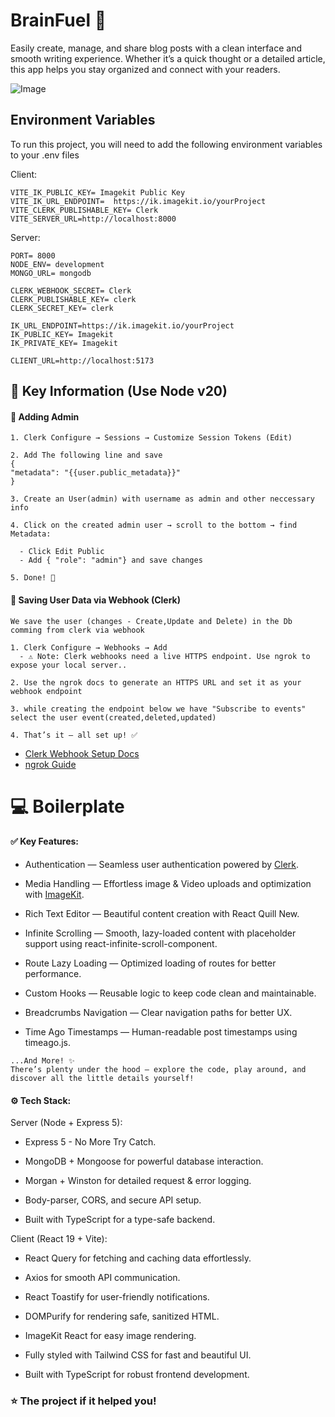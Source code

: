 
# BrainFuel 📝

Easily create, manage, and share blog posts with a clean interface and smooth writing experience. Whether it’s a quick thought or a detailed article, this app helps you stay organized and connect with your readers.

![Image](https://github.com/user-attachments/assets/36665f33-ac77-4a79-9b80-e668954b0e10)


## Environment Variables

To run this project, you will need to add the following environment variables to your .env files

Client:
```
VITE_IK_PUBLIC_KEY= Imagekit Public Key
VITE_IK_URL_ENDPOINT=  https://ik.imagekit.io/yourProject
VITE_CLERK_PUBLISHABLE_KEY= Clerk 
VITE_SERVER_URL=http://localhost:8000

```
Server:
```
PORT= 8000
NODE_ENV= development
MONGO_URL= mongodb

CLERK_WEBHOOK_SECRET= Clerk
CLERK_PUBLISHABLE_KEY= clerk
CLERK_SECRET_KEY= clerk

IK_URL_ENDPOINT=https://ik.imagekit.io/yourProject
IK_PUBLIC_KEY= Imagekit
IK_PRIVATE_KEY= Imagekit

CLIENT_URL=http://localhost:5173
```
## 🔑 Key Information (Use Node v20)

#### 👑 Adding Admin
    1. Clerk Configure → Sessions → Customize Session Tokens (Edit)

    2. Add The following line and save
    {
	"metadata": "{{user.public_metadata}}"
    }

    3. Create an User(admin) with username as admin and other neccessary info

    4. Click on the created admin user → scroll to the bottom → find Metadata:

      - Click Edit Public
      - Add { "role": "admin"} and save changes

    5. Done! 🎉


#### 🔗 Saving User Data via Webhook (Clerk)

    We save the user (changes - Create,Update and Delete) in the Db comming from clerk via webhook

    1. Clerk Configure → Webhooks → Add
      - ⚠️ Note: Clerk webhooks need a live HTTPS endpoint. Use ngrok to expose your local server..

    2. Use the ngrok docs to generate an HTTPS URL and set it as your webhook endpoint

    3. while creating the endpoint below we have "Subscribe to events" select the user event(created,deleted,updated)

    4. That’s it — all set up! ✅

* [Clerk Webhook Setup Docs](https://clerk.com/docs/webhooks/sync-data)
* [ngrok Guide](https://ngrok.com/docs/getting-started/)

#  💻 Boilerplate

#### ✅ Key Features:
* Authentication — Seamless user authentication powered by [Clerk](https://clerk.com/).

* Media Handling — Effortless image & Video uploads and optimization with [ImageKit](https://imagekit.io/).

* Rich Text Editor — Beautiful content creation with React Quill New.

* Infinite Scrolling — Smooth, lazy-loaded content with placeholder support using react-infinite-scroll-component.

* Route Lazy Loading — Optimized loading of routes for better performance.

* Custom Hooks — Reusable logic to keep code clean and maintainable.

* Breadcrumbs Navigation — Clear navigation paths for better UX.

* Time Ago Timestamps — Human-readable post timestamps using timeago.js.
```
...And More! ✨
There’s plenty under the hood — explore the code, play around, and discover all the little details yourself!
```
#### ⚙️ Tech Stack:
 Server (Node + Express 5):

* Express 5 - No More Try Catch.

* MongoDB + Mongoose for powerful database interaction.

* Morgan + Winston for detailed request & error logging.

* Body-parser, CORS, and secure API setup.

* Built with TypeScript for a type-safe backend.

 Client (React 19 + Vite):

* React Query for fetching and caching data effortlessly.

* Axios for smooth API communication.

* React Toastify for user-friendly notifications.

* DOMPurify for rendering safe, sanitized HTML.

* ImageKit React for easy image rendering.

* Fully styled with Tailwind CSS for fast and beautiful UI.

* Built with TypeScript for robust frontend development.


### ⭐ The project if it helped you!

